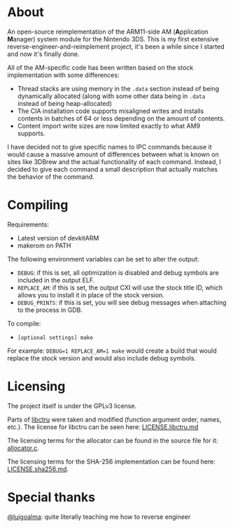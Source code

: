 # About

An open-source reimplementation of the ARM11-side AM (**A**pplication **M**anager) system module for the Nintendo 3DS.
This is my first extensive reverse-engineer-and-reimplement project, it's been a while since I started and now it's finally done.

All of the AM-specific code has been written based on the stock implementation with some differences:
- Thread stacks are using memory in the `.data` section instead of being dynamically allocated (along with some other data being in `.data` instead of being heap-allocated)
- The CIA installation code supports misaligned writes and installs contents in batches of 64 or less depending on the amount of contents.
- Content import write sizes are now limited exactly to what AM9 supports.

I have decided not to give specific names to IPC commands because it would cause a massive amount of differences between what is known on sites like 3DBrew and the actual functionality of each command.
Instead, I decided to give each command a small description that actually matches the behavior of the command.

# Compiling

Requirements:
- Latest version of devkitARM
- makerom on PATH

The following environment variables can be set to alter the output:
- `DEBUG`: if this is set, all optimization is disabled and debug symbols are included in the output ELF.
- `REPLACE_AM`: if this is set, the output CXI will use the stock title ID, which allows you to install it in place of the stock version.
- `DEBUG_PRINTS`: if this is set, you will see debug messages when attaching to the process in GDB.

To compile:
- `[optional settings] make`

For example:
`DEBUG=1 REPLACE_AM=1 make` would create a build that would replace the stock version and would also include debug symbols.

# Licensing

The project itself is under the GPLv3 license.

Parts of [libctru](https://github.com/devkitPro/libctru) were taken and modified (function argument order, names, etc.). The license for libctru can be seen here: [LICENSE.libctru.md](/LICENSE.libctru.md)

The licensing terms for the allocator can be found in the source file for it: [allocator.c](/source/allocator.c).

The licensing terms for the SHA-256 implementation can be found here: [LICENSE.sha256.md](/LICENSE.sha256.md).

# Special thanks
[@luigoalma](https://github.com/luigoalma): quite literally teaching me how to reverse engineer
